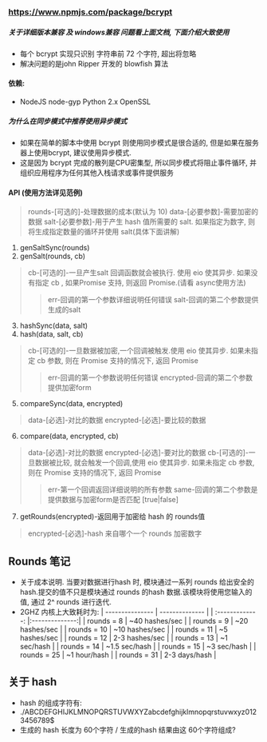 ### https://www.npmjs.com/package/bcrypt

##### 关于详细版本兼容 及  windows兼容 问题看上面文档, 下面介绍大致使用
* 每个 bcrypt 实现只识别 字符串前 72 个字符, 超出将忽略
* 解决问题的是john Ripper 开发的 blowfish 算法

#### 依赖:
* NodeJS node-gyp Python 2.x OpenSSL



##### 为什么在同步模式中推荐使用异步模式
* 如果在简单的脚本中使用 bcrypt 则使用同步模式是很合适的, 但是如果在服务器上使用bcrypt, 建议使用异步模式.
* 这是因为 bcrypt 完成的散列是CPU密集型, 所以同步模式将阻止事件循环, 并组织应用程序为任何其他入栈请求或事件提供服务

#### API (使用方法详见范例)

> rounds-[可选的]-处理数据的成本(默认为 10)
> data-[必要参数]-需要加密的数据
> salt-[必要参数]-用于产生 hash 值所需要的 salt. 如果指定为数字, 则将生成指定数量的循环并使用 salt(具体下面讲解)

1. genSaltSync(rounds)
2. genSalt(rounds, cb)
> cb-[可选的]-一旦产生salt 回调函数就会被执行. 使用 eio 使其异步. 如果没有指定 cb , 如果Promise 支持, 则返回 Promise.(请看 async使用方法)
>> err-回调的第一个参数详细说明任何错误
>> salt-回调的第二个参数提供生成的salt

3. hashSync(data, salt)
4. hash(data, salt, cb)
> cb-[可选的]-一旦数据被加密,一个回调被触发.使用 eio 使其异步. 如果未指定 cb 参数, 则在 Promise 支持的情况下, 返回 Promise
>> err-回调的第一个参数说明任何错误
>> encrypted-回调的第二个参数提供加密form

5. compareSync(data, encrypted)
> data-[必选]-对比的数据
> encrypted-[必选]-要比较的数据

6. compare(data, encrypted, cb)
> data-[必选]-对比的数据
> encrypted-[必选]-要对比的数据
> cb-[可选的]-一旦数据被比较, 就会触发一个回调,使用 eio 使其异步. 如果未指定 cb 参数, 则在 Promise 支持的情况下, 返回 Promise
>> err-第一个回调返回详细说明的所有参数
>> same-回调的第二个参数是 提供数据与加密form是否匹配 [true|false]

7. getRounds(encrypted)-返回用于加密给 hash 的 rounds值
> encrypted-[必选]-hash 来自哪个一个 rounds 加密数字


## Rounds 笔记
* 关于成本说明. 当要对数据进行hash 时, 模块通过一系列 rounds 给出安全的 hash.提交的值不只是模块通过 rounds 的hash 数据.该模块将使用您输入的值, 通过 2^ rounds 进行迭代.
* 2GHZ 内核上大致耗时为:
| --------------- | -------------- |
| :-------------: |:--------------:|
| rounds = 8      | ~40 hashes/sec |
| rounds = 9      | ~20 hashes/sec |
| rounds = 10     | ~10 hashes/sec |
| rounds = 11     | ~5  hashes/sec |
| rounds = 12     | 2-3 hashes/sec |
| rounds = 13     | ~1   sec/hash  |
| rounds = 14     | ~1.5 sec/hash  |
| rounds = 15     | ~3   sec/hash  |
| rounds = 25     | ~1  hour/hash  |
| rounds = 31     | 2-3 days/hash  |

## 关于 hash
* hash 的组成字符有:
* ./ABCDEFGHIJKLMNOPQRSTUVWXYZabcdefghijklmnopqrstuvwxyz0123456789$
* 生成的 hash 长度为 60个字符 / 生成的hash 结果由这 60个字符组成?
